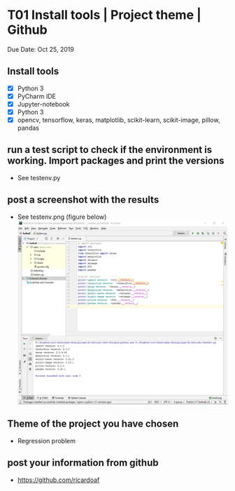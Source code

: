 # T01 Install tools | Project theme | Github
Due Date: Oct 25, 2019

## Install tools
- [x] Python 3
- [x] PyCharm IDE
- [x] Jupyter-notebook
- [x] Python 3
- [x] opencv, tensorflow, keras, matplotlib, scikit-learn, scikit-image, pillow, pandas

## run a test script to check if the environment is working. Import packages and print the versions
- See testenv.py

## post a screenshot with the results
- See testenv.png (figure below)
[![testenv](./testenv.png)](./testenv.png)

## Theme of the project you have chosen
- Regression problem

## post your information from github
- https://github.com/ricardoaf
